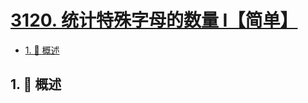 # [3120. 统计特殊字母的数量 I【简单】](https://github.com/Tdahuyou/TNotes.leetcode/tree/main/notes/3120.%20%E7%BB%9F%E8%AE%A1%E7%89%B9%E6%AE%8A%E5%AD%97%E6%AF%8D%E7%9A%84%E6%95%B0%E9%87%8F%20I%E3%80%90%E7%AE%80%E5%8D%95%E3%80%91)

<!-- region:toc -->

- [1. 📝 概述](#1--概述)

<!-- endregion:toc -->

## 1. 📝 概述
